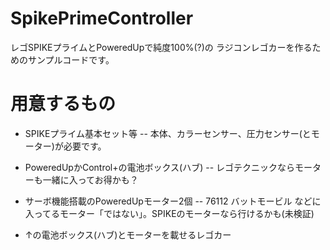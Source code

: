 # SpikePrimeController

レゴSPIKEプライムとPoweredUpで純度100%(?)の
ラジコンレゴカーを作るためのサンプルコードです。

# 用意するもの

- SPIKEプライム基本セット等 -- 本体、カラーセンサー、圧力センサー(とモーター)が必要です。

- PoweredUpかControl+の電池ボックス(ハブ) -- レゴテクニックならモーターも一緒に入ってお得かも？

- サーボ機能搭載のPoweredUpモーター2個 -- 76112 バットモービル などに入ってるモーター「ではない」。SPIKEのモーターなら行けるかも(未検証)

- ↑の電池ボックス(ハブ)とモーターを載せるレゴカー

